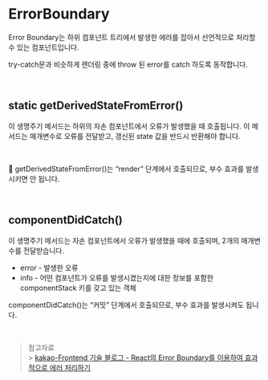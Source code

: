 # ErrorBoundary

Error Boundary는 하위 컴포넌트 트리에서 발생한 에러를 잡아서 선언적으로 처리할 수 있는 컴포넌트입니다.

try-catch문과 비슷하게 렌더링 중에 throw 된 error를 catch 하도록 동작합니다.

</br>

## static getDerivedStateFromError()

이 생명주기 메서드는 하위의 자손 컴포넌트에서 오류가 발생했을 때 호출됩니다.
이 메서드는 매개변수로 오류를 전달받고, 갱신된 state 값을 반드시 반환해야 합니다.

</br>

🚨 getDerivedStateFromError()는 “render” 단계에서 호출되므로, 부수 효과를 발생시키면 안 됩니다.

</br>

## componentDidCatch()

이 생명주기 메서드는 자손 컴포넌트에서 오류가 발생했을 때에 호출되며, 2개의 매개변수를 전달받습니다.

- error - 발생한 오류
- info - 어떤 컴포넌트가 오류를 발생시켰는지에 대한 정보를 포함한 componentStack 키를 갖고 있는 객체

componentDidCatch()는 “커밋” 단계에서 호출되므로, 부수 효과를 발생시켜도 됩니다.

<br>

> 참고자료 <br> > [kakao-Frontend 기술 블로그 - React의 Error Boundary를 이용하여 효과적으로 에러 처리하기](https://fe-developers.kakaoent.com/2022/221110-error-boundary/)
